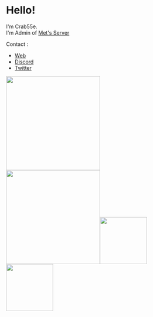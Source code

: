 # Hello!   
I'm Crab55e.   
I'm Admin of [Met's Server](//discord.mets-svr.com/)   

Contact :
- [Web](//crab55e.mets-svr.com)
- [Discord](//discord.gg/SDY3eF88bw)
- [Twitter](//twitter.com/Crab55e)

<a href="/Crab55e"><img src="https://github-readme-stats.vercel.app/api?username=Crab55e&theme=dark" height="256"></a><a href="/Crab55e"><img src="https://github-readme-stats.vercel.app/api/top-langs/?username=Crab55e&theme=dark" height="256"></a><a href="https://github.com/Crab55e/Mets-resourcepack"><img src="https://github-readme-stats.vercel.app/api/pin/?username=Crab55e&repo=Mets-resourcepack&theme=dark"  height="128"></a><a href="https://github.com/Crab55e/mini-met"><img src="https://github-readme-stats.vercel.app/api/pin/?username=Crab55e&repo=mini-met&theme=dark"  height="128"></a>
